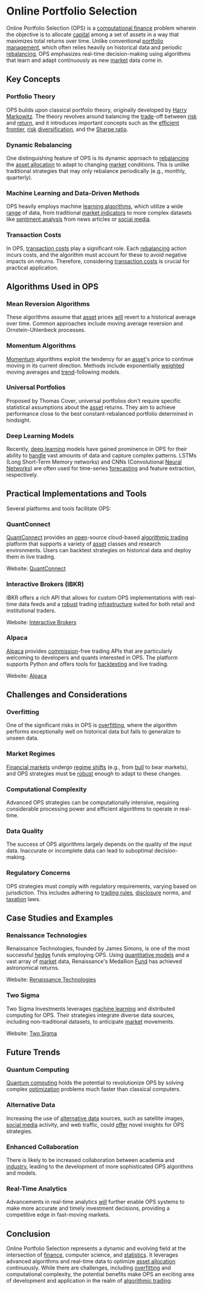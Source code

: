 # Online Portfolio Selection

Online Portfolio Selection (OPS) is a [computational finance](../c/computational_finance.md) problem wherein the objective is to allocate [capital](../c/capital.md) among a set of assets in a way that maximizes total returns over time. Unlike conventional [portfolio management](../p/portfolio_management.md), which often relies heavily on historical data and periodic [rebalancing](../r/rebalancing.md), OPS emphasizes real-time decision-making using algorithms that learn and adapt continuously as new [market](../m/market.md) data come in.

## Key Concepts

### Portfolio Theory
OPS builds upon classical portfolio theory, originally developed by [Harry Markowitz](../h/harry_markowitz.md). The theory revolves around balancing the [trade](../t/trade.md)-off between [risk](../r/risk.md) and [return](../r/return.md), and it introduces important concepts such as the [efficient frontier](../e/efficient_frontier.md), [risk](../r/risk.md) [diversification](../d/diversification.md), and the [Sharpe ratio](../s/sharpe_ratio.md).

### Dynamic Rebalancing
One distinguishing feature of OPS is its dynamic approach to [rebalancing](../r/rebalancing.md) the [asset allocation](../a/asset_allocation.md) to adapt to changing [market](../m/market.md) conditions. This is unlike traditional strategies that may only rebalance periodically (e.g., monthly, quarterly).

### Machine Learning and Data-Driven Methods
OPS heavily employs machine [learning algorithms](../l/learning_algorithms_in_trading.md), which utilize a wide [range](../r/range.md) of data, from traditional [market indicators](../m/market_indicators.md) to more complex datasets like [sentiment analysis](../s/sentiment_analysis.md) from news articles or [social media](../s/social_media.md).

### Transaction Costs
In OPS, [transaction costs](../t/transaction_costs.md) play a significant role. Each [rebalancing](../r/rebalancing.md) action incurs costs, and the algorithm must account for these to avoid negative impacts on returns. Therefore, considering [transaction costs](../t/transaction_costs.md) is crucial for practical application.

## Algorithms Used in OPS

### Mean Reversion Algorithms
These algorithms assume that [asset](../a/asset.md) prices [will](../w/will.md) revert to a historical average over time. Common approaches include moving average reversion and Ornstein-Uhlenbeck processes.

### Momentum Algorithms
[Momentum](../m/momentum.md) algorithms exploit the tendency for an [asset](../a/asset.md)'s price to continue moving in its current direction. Methods include exponentially [weighted](../w/weighted.md) moving averages and [trend](../t/trend.md)-following models.

### Universal Portfolios
Proposed by Thomas Cover, universal portfolios don't require specific statistical assumptions about the [asset](../a/asset.md) returns. They aim to achieve performance close to the best constant-rebalanced portfolio determined in hindsight.

### Deep Learning Models
Recently, [deep learning](../d/deep_learning.md) models have gained prominence in OPS for their ability to [handle](../h/handle.md) vast amounts of data and capture complex patterns. LSTMs (Long Short-Term Memory networks) and CNNs (Convolutional [Neural Networks](../n/neural_networks_in_trading.md)) are often used for time-series [forecasting](../f/forecasting.md) and feature extraction, respectively.

## Practical Implementations and Tools

Several platforms and tools facilitate OPS:

### QuantConnect
[QuantConnect](../q/quantconnect.md) provides an [open](../o/open.md)-source cloud-based [algorithmic trading](../a/algorithmic_trading.md) platform that supports a variety of [asset](../a/asset.md) classes and research environments. Users can backtest strategies on historical data and deploy them in live trading.

Website: [QuantConnect](https://www.quantconnect.com/)

### Interactive Brokers (IBKR)
IBKR offers a rich API that allows for custom OPS implementations with real-time data feeds and a [robust](../r/robust.md) trading [infrastructure](../i/infrastructure.md) suited for both retail and institutional traders.

Website: [Interactive Brokers](https://www.interactivebrokers.com/)

### Alpaca
[Alpaca](../a/alpaca.md) provides [commission](../c/commission.md)-free trading APIs that are particularly welcoming to developers and quants interested in OPS. The platform supports Python and offers tools for [backtesting](../b/backtesting.md) and live trading.

Website: [Alpaca](https://alpaca.markets/)

## Challenges and Considerations

### Overfitting
One of the significant risks in OPS is [overfitting](../o/overfitting.md), where the algorithm performs exceptionally well on historical data but fails to generalize to unseen data.

### Market Regimes
[Financial markets](../f/financial_market.md) undergo [regime shifts](../r/regime_shifts_in_trading.md) (e.g., from [bull](../b/bull.md) to bear markets), and OPS strategies must be [robust](../r/robust.md) enough to adapt to these changes.

### Computational Complexity
Advanced OPS strategies can be computationally intensive, requiring considerable processing power and efficient algorithms to operate in real-time.

### Data Quality
The success of OPS algorithms largely depends on the quality of the input data. Inaccurate or incomplete data can lead to suboptimal decision-making.

### Regulatory Concerns
OPS strategies must comply with regulatory requirements, varying based on jurisdiction. This includes adhering to [trading rules](../t/trading_rules.md), [disclosure](../d/disclosure.md) norms, and [taxation](../t/taxation.md) laws.

## Case Studies and Examples

### Renaissance Technologies
Renaissance Technologies, founded by James Simons, is one of the most successful [hedge](../h/hedge.md) funds employing OPS. Using [quantitative models](../q/quantitative_models.md) and a vast array of [market](../m/market.md) data, Renaissance's Medallion [Fund](../f/fund.md) has achieved astronomical returns.

Website: [Renaissance Technologies](https://www.rentec.com/)

### Two Sigma
Two Sigma Investments leverages [machine learning](../m/machine_learning.md) and distributed computing for OPS. Their strategies integrate diverse data sources, including non-traditional datasets, to anticipate [market](../m/market.md) movements.

Website: [Two Sigma](https://www.twosigma.com/)

## Future Trends

### Quantum Computing
[Quantum computing](../q/quantum_computing_in_trading.md) holds the potential to revolutionize OPS by solving complex [optimization](../o/optimization.md) problems much faster than classical computers.

### Alternative Data
Increasing the use of [alternative data](../a/alternative_data.md) sources, such as satellite images, [social media](../s/social_media.md) activity, and web traffic, could [offer](../o/offer.md) novel insights for OPS strategies.

### Enhanced Collaboration
There is likely to be increased collaboration between academia and [industry](../i/industry.md), leading to the development of more sophisticated OPS algorithms and models.

### Real-Time Analytics
Advancements in real-time analytics [will](../w/will.md) further enable OPS systems to make more accurate and timely investment decisions, providing a competitive edge in fast-moving markets.

## Conclusion

Online Portfolio Selection represents a dynamic and evolving field at the intersection of [finance](../f/finance.md), computer science, and [statistics](../s/statistics.md). It leverages advanced algorithms and real-time data to optimize [asset allocation](../a/asset_allocation.md) continuously. While there are challenges, including [overfitting](../o/overfitting.md) and computational complexity, the potential benefits make OPS an exciting area of development and application in the realm of [algorithmic trading](../a/algorithmic_trading.md).
